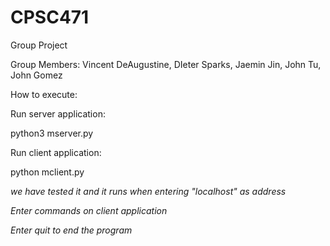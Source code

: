 # CPSC471
Group Project

Group Members: Vincent DeAugustine, DIeter Sparks, Jaemin Jin, John Tu, John Gomez 


How to execute:

Run server application:

python3 mserver.py <port number>

Run client application:

python mclient.py <address> <port number>
  we have tested it and it runs when entering "localhost" as address

Enter commands on client application 

Enter quit to end the program
